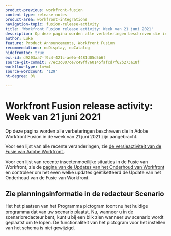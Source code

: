```yaml
---
product-previous: workfront-fusion
content-type: release-notes
product-area: workfront-integrations
navigation-topic: fusion-release-activity
title: 'Workfront Fusion release activity: Week van 21 juni 2021'
description: Op deze pagina worden alle verbeteringen beschreven die in Adobe Workfront Fusion in de week van 21 juni 2021 zijn aangebracht.
author: Luke
feature: Product Announcements, Workfront Fusion
recommendations: noDisplay, noCatalog
hidefromtoc: true
exl-id: d9203aa7-f9c4-421c-ae0b-4481d05d5b6f
source-git-commit: 77ec3c007ce7c49ff760145fafcd7f62b273a18f
workflow-type: tm+mt
source-wordcount: '129'
ht-degree: 0%

---
```


# Workfront Fusion release activity: Week van 21 juni 2021

Op deze pagina worden alle verbeteringen beschreven die in Adobe Workfront Fusion in de week van 21 juni 2021 zijn aangebracht.

Voor een lijst van alle recente veranderingen, zie [ de versieactiviteit van de Fusie van Adobe Workfront ](/help/workfront-fusion/fusion-product-releases/fusion-release-activity.md).

Voor een lijst van recente insectenmoeilijke situaties in de Fusie van Workfront, zie de [ pagina van de Updates van het Onderhoud van Workfront ](https://experienceleague.adobe.com/docs/workfront-known-issues/releases/current-updates.html) en controleer om het even welke updates geëtiketteerd de Update van het Onderhoud van de Fusie van Workfront.

## Zie planningsinformatie in de redacteur Scenario

Het het plaatsen van het Programma pictogram toont nu het huidige programma dat van uw scenario plaatst. Nu, wanneer u in de scenarioredacteur bent, kunt u bij een blik zien wanneer uw scenario wordt geplaatst om te lopen. De functionaliteit van het pictogram voor het instellen van het schema is niet gewijzigd.
